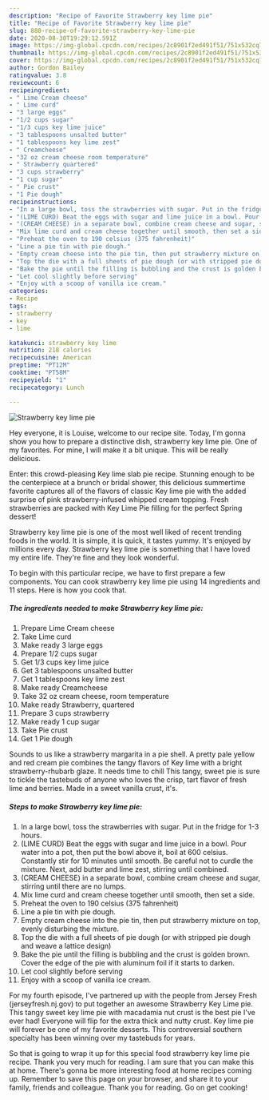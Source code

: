 ```yaml
---
description: "Recipe of Favorite Strawberry key lime pie"
title: "Recipe of Favorite Strawberry key lime pie"
slug: 880-recipe-of-favorite-strawberry-key-lime-pie
date: 2020-08-30T19:29:12.591Z
image: https://img-global.cpcdn.com/recipes/2c8901f2ed491f51/751x532cq70/strawberry-key-lime-pie-recipe-main-photo.jpg
thumbnail: https://img-global.cpcdn.com/recipes/2c8901f2ed491f51/751x532cq70/strawberry-key-lime-pie-recipe-main-photo.jpg
cover: https://img-global.cpcdn.com/recipes/2c8901f2ed491f51/751x532cq70/strawberry-key-lime-pie-recipe-main-photo.jpg
author: Gordon Bailey
ratingvalue: 3.8
reviewcount: 6
recipeingredient:
- " Lime Cream cheese"
- " Lime curd"
- "3 large eggs"
- "1/2 cups sugar"
- "1/3 cups key lime juice"
- "3 tablespoons unsalted butter"
- "1 tablespoons key lime zest"
- " Creamcheese"
- "32 oz cream cheese room temperature"
- " Strawberry quartered"
- "3 cups strawberry"
- "1 cup sugar"
- " Pie crust"
- "1 Pie dough"
recipeinstructions:
- "In a large bowl, toss the strawberries with sugar. Put in the fridge for 1-3 hours."
- "(LIME CURD) Beat the eggs with sugar and lime juice in a bowl. Pour water into a pot, then put the bowl above it, boil at 600 celsius. Constantly stir for 10 minutes until smooth. Be careful not to curdle the mixture. Next, add butter and lime zest, stirring until combined."
- "(CREAM CHEESE) in a separate bowl, combine cream cheese and sugar, stirring until there are no lumps."
- "Mix lime curd and cream cheese together until smooth, then set a side."
- "Preheat the oven to 190 celsius (375 fahrenheit)"
- "Line a pie tin with pie dough."
- "Empty cream cheese into the pie tin, then put strawberry mixture on top, evenly disturbing the mixture."
- "Top the die with a full sheets of pie dough (or with stripped pie dough and weave a lattice design)"
- "Bake the pie until the filling is bubbling and the crust is golden brown. Cover the edge of the pie with aluminum foil if it starts to darken."
- "Let cool slightly before serving"
- "Enjoy with a scoop of vanilla ice cream."
categories:
- Recipe
tags:
- strawberry
- key
- lime

katakunci: strawberry key lime 
nutrition: 218 calories
recipecuisine: American
preptime: "PT12M"
cooktime: "PT58M"
recipeyield: "1"
recipecategory: Lunch

---
```



![Strawberry key lime pie](https://img-global.cpcdn.com/recipes/2c8901f2ed491f51/751x532cq70/strawberry-key-lime-pie-recipe-main-photo.jpg)

Hey everyone, it is Louise, welcome to our recipe site. Today, I'm gonna show you how to prepare a distinctive dish, strawberry key lime pie. One of my favorites. For mine, I will make it a bit unique. This will be really delicious.

Enter: this crowd-pleasing Key lime slab pie recipe. Stunning enough to be the centerpiece at a brunch or bridal shower, this delicious summertime favorite captures all of the flavors of classic Key lime pie with the added surprise of pink strawberry-infused whipped cream topping. Fresh strawberries are packed with Key Lime Pie filling for the perfect Spring dessert!

Strawberry key lime pie is one of the most well liked of recent trending foods in the world. It is simple, it is quick, it tastes yummy. It's enjoyed by millions every day. Strawberry key lime pie is something that I have loved my entire life. They're fine and they look wonderful.


To begin with this particular recipe, we have to first prepare a few components. You can cook strawberry key lime pie using 14 ingredients and 11 steps. Here is how you cook that.

<!--inarticleads1-->

##### The ingredients needed to make Strawberry key lime pie:

1. Prepare  Lime Cream cheese
1. Take  Lime curd
1. Make ready 3 large eggs
1. Prepare 1/2 cups sugar
1. Get 1/3 cups key lime juice
1. Get 3 tablespoons unsalted butter
1. Get 1 tablespoons key lime zest
1. Make ready  Creamcheese
1. Take 32 oz cream cheese, room temperature
1. Make ready  Strawberry, quartered
1. Prepare 3 cups strawberry
1. Make ready 1 cup sugar
1. Take  Pie crust
1. Get 1 Pie dough


Sounds to us like a strawberry margarita in a pie shell. A pretty pale yellow and red cream pie combines the tangy flavors of Key lime with a bright strawberry-rhubarb glaze. It needs time to chill This tangy, sweet pie is sure to tickle the tastebuds of anyone who loves the crisp, tart flavor of fresh lime and berries. Made in a sweet vanilla crust, it&#39;s. 

<!--inarticleads2-->

##### Steps to make Strawberry key lime pie:

1. In a large bowl, toss the strawberries with sugar. Put in the fridge for 1-3 hours.
1. (LIME CURD) Beat the eggs with sugar and lime juice in a bowl. Pour water into a pot, then put the bowl above it, boil at 600 celsius. Constantly stir for 10 minutes until smooth. Be careful not to curdle the mixture. Next, add butter and lime zest, stirring until combined.
1. (CREAM CHEESE) in a separate bowl, combine cream cheese and sugar, stirring until there are no lumps.
1. Mix lime curd and cream cheese together until smooth, then set a side.
1. Preheat the oven to 190 celsius (375 fahrenheit)
1. Line a pie tin with pie dough.
1. Empty cream cheese into the pie tin, then put strawberry mixture on top, evenly disturbing the mixture.
1. Top the die with a full sheets of pie dough (or with stripped pie dough and weave a lattice design)
1. Bake the pie until the filling is bubbling and the crust is golden brown. Cover the edge of the pie with aluminum foil if it starts to darken.
1. Let cool slightly before serving
1. Enjoy with a scoop of vanilla ice cream.


For my fourth episode, I&#39;ve partnered up with the people from Jersey Fresh (jerseyfresh.nj.gov) to put together an awesome Strawberry Key Lime pie. This tangy sweet key lime pie with macadamia nut crust is the best pie I&#39;ve ever had! Everyone will flip for the extra thick and nutty crust. Key lime pie will forever be one of my favorite desserts. This controversial southern specialty has been winning over my tastebuds for years. 

So that is going to wrap it up for this special food strawberry key lime pie recipe. Thank you very much for reading. I am sure that you can make this at home. There's gonna be more interesting food at home recipes coming up. Remember to save this page on your browser, and share it to your family, friends and colleague. Thank you for reading. Go on get cooking!
